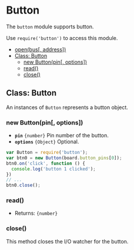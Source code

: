 Button
======

The `button` module supports button.

Use `require('button')` to access this module.

* [open(bus[, address])]()
* [Class: Button]()
  * [new Button(pin[, options])]()
  * [read()]()
  * [close()]()

## Class: Button

An instances of `Button` represents a button object.

### new Button(pin[, options])

* __`pin`__ `{number}` Pin number of the button.
* __`options`__ `{Object}` Optional.

```js
var Button = require('button');
var btn0 = new Button(board.button_pins[0]);
btn0.on('click', function () {
  console.log('button 1 clicked');
})
// ...
btn0.close();
```

### read()

* Returns: `{number}`


### close()

This method closes the I/O watcher for the button.
